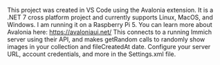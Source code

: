 This project was created in VS Code using the Avalonia extension. It is a .NET 7 cross platform project and currently supports Linux, MacOS, and Windows. I am running it on a Raspberry Pi 5. You can learn more about Avalonia here:
https://avaloniaui.net/
This connects to a running Immich server using their API, and makes getRandom calls to randomly show images in your collection and fileCreatedAt date. Configure your server URL, account credentials, and more in the Settings.xml file.
